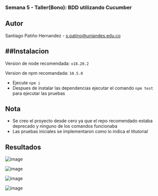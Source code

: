 ### Semana 5 - Taller(Bono): BDD utilizando Cucumber

## Autor
Santiago Patiño Hernandez - s.patino@uniandes.edu.co

##Instalacion
--------
Version de node recomendada: `v18.20.2`

Version de npm recomandada: `10.5.0`
- Ejecute `npm i`
- Despues de instalar las dependencias ejecutar el comando `npm test` para ejecutar las pruebas

## Nota
- Se creo el proyecto desde cero ya que el repo recomendado estaba deprecado y ninguno de los comandos funcionaba
- Las pruebas iniciales se implementaron como lo indica el titutorial

## Resultados
![image](https://github.com/santiago-patino/cucumber-webdriverio-bono/assets/158110277/53cb94e5-ee3b-465e-9f32-dba69d54e72b)

![image](https://github.com/santiago-patino/cucumber-webdriverio-bono/assets/158110277/bc60c114-c855-47dc-a21b-76f35646ecc9)

![image](https://github.com/santiago-patino/cucumber-webdriverio-bono/assets/158110277/0e6258dc-11bc-4465-8385-e62b20493fdc)

![image](https://github.com/santiago-patino/cucumber-webdriverio-bono/assets/158110277/bd9d35c6-194a-474c-a763-6b3d6c5b0c9f)





